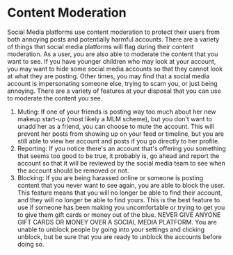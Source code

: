 # Content Moderation
Social Media platforms use content moderation to protect their users from both annoying posts and potentially harmful accounts. There are a variety of things that social media platforms will flag during their content moderation. As a user, you are also able to moderate the content that you want to see. If you have younger children who may look at your account, you may want to hide some social media accounts so that they cannot look at what they are posting. Other times, you may find that a social media account is impersonating someone else, trying to scam you, or just being annoying. There are a variety of features at your disposal that you can use to moderate the content you see. 
1. Muting: If one of your friends is posting way too much about her new makeup start-up (most likely a MLM scheme), but you don't want to unadd her as a friend, you can choose to mute the account. This will prevent her posts from showing up on your feed or timeline, but you are still able to view her account and posts if you go directly to her profile.
2. Reporting: If you notice there's an account that's offering you something that seems too good to be true, it probably is, go ahead and report the account so that it will be reviewed by the social media team to see when the account should be removed or not.
3. Blocking: If you are being harassed online or someone is posting content that you never want to see again, you are able to block the user. This feature means that you will no longer be able to find their account, and they will no longer be able to find yours. This is the best feature to use if someone has been making you uncomfortable or trying to get you to give them gift cards or money out of the blue. NEVER GIVE ANYONE GIFT CARDS OR MONEY OVER A SOCIAL MEDIA PLATFORM. You are unable to unblock people by going into your settings and clicking unblock, but be sure that you are ready to unblock the accounts before doing so. 

